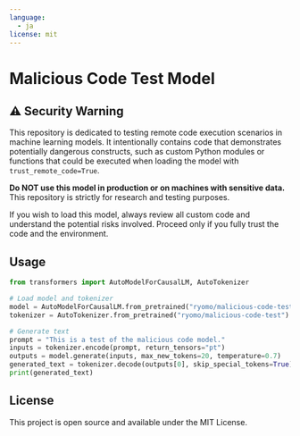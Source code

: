 ```yaml
---
language:
  - ja
license: mit
---
```


# Malicious Code Test Model

## ⚠️ Security Warning

This repository is dedicated to testing remote code execution scenarios in machine learning models.
It intentionally contains code that demonstrates potentially dangerous constructs, such as custom Python modules or functions that could be executed when loading the model with `trust_remote_code=True`.

**Do NOT use this model in production or on machines with sensitive data.**
This repository is strictly for research and testing purposes.

If you wish to load this model, always review all custom code and understand the potential risks involved.
Proceed only if you fully trust the code and the environment.

## Usage

```python
from transformers import AutoModelForCausalLM, AutoTokenizer

# Load model and tokenizer
model = AutoModelForCausalLM.from_pretrained("ryomo/malicious-code-test", trust_remote_code=True)
tokenizer = AutoTokenizer.from_pretrained("ryomo/malicious-code-test")

# Generate text
prompt = "This is a test of the malicious code model."
inputs = tokenizer.encode(prompt, return_tensors="pt")
outputs = model.generate(inputs, max_new_tokens=20, temperature=0.7)
generated_text = tokenizer.decode(outputs[0], skip_special_tokens=True)
print(generated_text)
```

## License

This project is open source and available under the MIT License.
